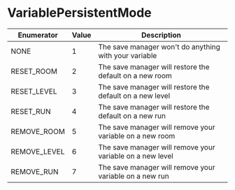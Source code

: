 # VariablePersistentMode

| Enumerator    | Value | Description                                               |
| ------------- | ----- | --------------------------------------------------------- |
| NONE          | 1     | The save manager won't do anything with your variable     |
| RESET\_ROOM   | 2     | The save manager will restore the default on a new room   |
| RESET\_LEVEL  | 3     | The save manager will restore the default on a new level  |
| RESET\_RUN    | 4     | The save manager will restore the default on a new run    |
| REMOVE\_ROOM  | 5     | The save manager will remove your variable on a new room  |
| REMOVE\_LEVEL | 6     | The save manager will remove your variable on a new level |
| REMOVE\_RUN   | 7     | The save manager will remove your variable on a new run   |
